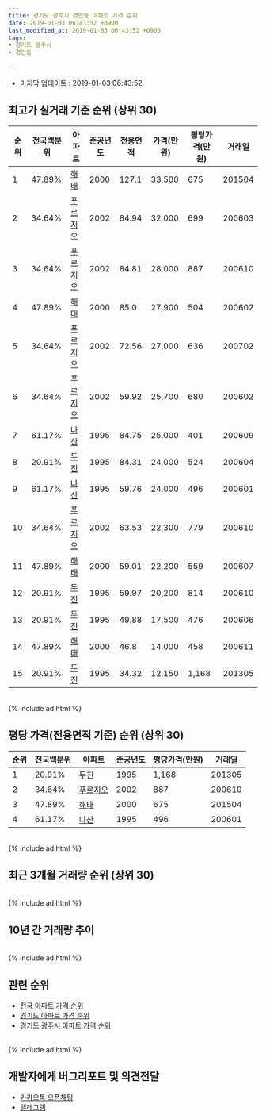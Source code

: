 ```yaml
---
title: 경기도 광주시 경안동 아파트 가격 순위
date: 2019-01-03 06:43:52 +0900
last_modified_at: 2019-01-03 06:43:52 +0900
tags:
- 경기도 광주시
- 경안동

---
```


* 마지막 업데이트 : 2019-01-03 06:43:52

## 최고가 실거래 기준 순위 (상위 30)


|순위|전국백분위|아파트|준공년도|전용면적|가격(만원)|평당가격(만원)|거래일|
|---|---|---|---|---|---|---|---|
|1|47.89%|[해태](https://search.naver.com/search.naver?query=%EA%B2%BD%EA%B8%B0%EB%8F%84+%EA%B4%91%EC%A3%BC%EC%8B%9C+%EA%B2%BD%EC%95%88%EB%8F%99+%ED%95%B4%ED%83%9C)|2000|127.1|33,500|675|201504|
|2|34.64%|[푸르지오](https://search.naver.com/search.naver?query=%EA%B2%BD%EA%B8%B0%EB%8F%84+%EA%B4%91%EC%A3%BC%EC%8B%9C+%EA%B2%BD%EC%95%88%EB%8F%99+%ED%91%B8%EB%A5%B4%EC%A7%80%EC%98%A4)|2002|84.94|32,000|699|200603|
|3|34.64%|[푸르지오](https://search.naver.com/search.naver?query=%EA%B2%BD%EA%B8%B0%EB%8F%84+%EA%B4%91%EC%A3%BC%EC%8B%9C+%EA%B2%BD%EC%95%88%EB%8F%99+%ED%91%B8%EB%A5%B4%EC%A7%80%EC%98%A4)|2002|84.81|28,000|887|200610|
|4|47.89%|[해태](https://search.naver.com/search.naver?query=%EA%B2%BD%EA%B8%B0%EB%8F%84+%EA%B4%91%EC%A3%BC%EC%8B%9C+%EA%B2%BD%EC%95%88%EB%8F%99+%ED%95%B4%ED%83%9C)|2000|85.0|27,900|504|200602|
|5|34.64%|[푸르지오](https://search.naver.com/search.naver?query=%EA%B2%BD%EA%B8%B0%EB%8F%84+%EA%B4%91%EC%A3%BC%EC%8B%9C+%EA%B2%BD%EC%95%88%EB%8F%99+%ED%91%B8%EB%A5%B4%EC%A7%80%EC%98%A4)|2002|72.56|27,000|636|200702|
|6|34.64%|[푸르지오](https://search.naver.com/search.naver?query=%EA%B2%BD%EA%B8%B0%EB%8F%84+%EA%B4%91%EC%A3%BC%EC%8B%9C+%EA%B2%BD%EC%95%88%EB%8F%99+%ED%91%B8%EB%A5%B4%EC%A7%80%EC%98%A4)|2002|59.92|25,700|680|200602|
|7|61.17%|[나산](https://search.naver.com/search.naver?query=%EA%B2%BD%EA%B8%B0%EB%8F%84+%EA%B4%91%EC%A3%BC%EC%8B%9C+%EA%B2%BD%EC%95%88%EB%8F%99+%EB%82%98%EC%82%B0)|1995|84.75|25,000|401|200609|
|8|20.91%|[두진](https://search.naver.com/search.naver?query=%EA%B2%BD%EA%B8%B0%EB%8F%84+%EA%B4%91%EC%A3%BC%EC%8B%9C+%EA%B2%BD%EC%95%88%EB%8F%99+%EB%91%90%EC%A7%84)|1995|84.31|24,000|524|200604|
|9|61.17%|[나산](https://search.naver.com/search.naver?query=%EA%B2%BD%EA%B8%B0%EB%8F%84+%EA%B4%91%EC%A3%BC%EC%8B%9C+%EA%B2%BD%EC%95%88%EB%8F%99+%EB%82%98%EC%82%B0)|1995|59.76|24,000|496|200601|
|10|34.64%|[푸르지오](https://search.naver.com/search.naver?query=%EA%B2%BD%EA%B8%B0%EB%8F%84+%EA%B4%91%EC%A3%BC%EC%8B%9C+%EA%B2%BD%EC%95%88%EB%8F%99+%ED%91%B8%EB%A5%B4%EC%A7%80%EC%98%A4)|2002|63.53|22,300|779|200610|
|11|47.89%|[해태](https://search.naver.com/search.naver?query=%EA%B2%BD%EA%B8%B0%EB%8F%84+%EA%B4%91%EC%A3%BC%EC%8B%9C+%EA%B2%BD%EC%95%88%EB%8F%99+%ED%95%B4%ED%83%9C)|2000|59.01|22,200|559|200607|
|12|20.91%|[두진](https://search.naver.com/search.naver?query=%EA%B2%BD%EA%B8%B0%EB%8F%84+%EA%B4%91%EC%A3%BC%EC%8B%9C+%EA%B2%BD%EC%95%88%EB%8F%99+%EB%91%90%EC%A7%84)|1995|59.97|20,200|814|200610|
|13|20.91%|[두진](https://search.naver.com/search.naver?query=%EA%B2%BD%EA%B8%B0%EB%8F%84+%EA%B4%91%EC%A3%BC%EC%8B%9C+%EA%B2%BD%EC%95%88%EB%8F%99+%EB%91%90%EC%A7%84)|1995|49.88|17,500|476|200606|
|14|47.89%|[해태](https://search.naver.com/search.naver?query=%EA%B2%BD%EA%B8%B0%EB%8F%84+%EA%B4%91%EC%A3%BC%EC%8B%9C+%EA%B2%BD%EC%95%88%EB%8F%99+%ED%95%B4%ED%83%9C)|2000|46.8|14,000|458|200611|
|15|20.91%|[두진](https://search.naver.com/search.naver?query=%EA%B2%BD%EA%B8%B0%EB%8F%84+%EA%B4%91%EC%A3%BC%EC%8B%9C+%EA%B2%BD%EC%95%88%EB%8F%99+%EB%91%90%EC%A7%84)|1995|34.32|12,150|1,168|201305|


<br>
{% include ad.html %}
<br>

## 평당 가격(전용면적 기준) 순위 (상위 30)


|순위|전국백분위|아파트|준공년도|평당가격(만원)|거래일|
|---|---|---|---|---|---|
|1|20.91%|[두진](https://search.naver.com/search.naver?query=%EA%B2%BD%EA%B8%B0%EB%8F%84+%EA%B4%91%EC%A3%BC%EC%8B%9C+%EA%B2%BD%EC%95%88%EB%8F%99+%EB%91%90%EC%A7%84)|1995|1,168|201305|
|2|34.64%|[푸르지오](https://search.naver.com/search.naver?query=%EA%B2%BD%EA%B8%B0%EB%8F%84+%EA%B4%91%EC%A3%BC%EC%8B%9C+%EA%B2%BD%EC%95%88%EB%8F%99+%ED%91%B8%EB%A5%B4%EC%A7%80%EC%98%A4)|2002|887|200610|
|3|47.89%|[해태](https://search.naver.com/search.naver?query=%EA%B2%BD%EA%B8%B0%EB%8F%84+%EA%B4%91%EC%A3%BC%EC%8B%9C+%EA%B2%BD%EC%95%88%EB%8F%99+%ED%95%B4%ED%83%9C)|2000|675|201504|
|4|61.17%|[나산](https://search.naver.com/search.naver?query=%EA%B2%BD%EA%B8%B0%EB%8F%84+%EA%B4%91%EC%A3%BC%EC%8B%9C+%EA%B2%BD%EC%95%88%EB%8F%99+%EB%82%98%EC%82%B0)|1995|496|200601|


<br>
{% include ad.html %}
<br>

## 최근 3개월 거래량 순위 (상위 30)


<div style="width:100%;">
    <canvas id="deal_count_ranking" height="250"></canvas>
</div>


<script>
new Chart(document.getElementById("deal_count_ranking"), {
    type: 'horizontalBar',
    data: {
        labels: ['해태', '푸르지오'],
        datasets: [{
            label: '실거래 수',
            data: [3, 1],
            borderColor: "rgba(255, 0, 128, 1)",
            backgroundColor: "rgba(255, 0, 128, 0.5)",
            fill: false,
        }]
    },
    options: {
        responsive: true,
        title: {
            display: true,
            text: '최근 3개월 거래량 순위'
        },
        tooltips: {
            mode: 'index',
            intersect: false,
            callbacks: {
                title: function(tooltipItems, data) {
                    return "실거래 수:";
                },
                label: function(tooltipItem, data) {
                    return data.labels[tooltipItem.index] + ": " + tooltipItem.xLabel;
                }
            }
        },
        hover: {
            mode: 'nearest',
            intersect: true
        },
        scales: {
            xAxes: [{
                display: true,
                scaleLabel: {
                    display: true,
                    labelString: '실거래 수'
                },
                ticks: {
                    suggestedMin: 0,
                }
            }],
            yAxes: [{
                display: true,
                ticks: {
                    autoSkip: false,
                    callback: function(value, index, values) {
                        if (value.length > 15)
                            return value.substr(0, 13) + "...";
                        else
                            return value;
                    }
                },
                scaleLabel: {
                    display: false,
                }
            }]
        }
    }
});

</script>


<br>
{% include ad.html %}
<br>

## 10년 간 거래량 추이


<div style="width:100%;">
    <canvas id="deal_progress" height="250"></canvas>
</div>

<script>
new Chart(document.getElementById("deal_progress"), {
    type: 'line',
    data: {
        labels: ['200901','200902','200903','200904','200905','200906','200907','200908','200909','200910','200911','200912','201001','201002','201003','201004','201005','201006','201007','201008','201009','201010','201011','201012','201101','201102','201103','201104','201105','201106','201107','201108','201109','201110','201111','201112','201201','201202','201203','201204','201205','201206','201207','201208','201209','201210','201211','201212','201301','201302','201303','201304','201305','201306','201307','201308','201309','201310','201311','201312','201401','201402','201403','201404','201405','201406','201407','201408','201409','201410','201411','201412','201501','201502','201503','201504','201505','201506','201507','201508','201509','201510','201511','201512','201601','201602','201603','201604','201605','201606','201607','201608','201609','201610','201611','201612','201701','201702','201703','201704','201705','201706','201707','201708','201709','201710','201711','201712','201801','201802','201803','201804','201805','201806','201807','201808','201809','201810','201811','201812','201901'],
        datasets: [{
            label: '실거래 수',
            pointRadius: 1,
            data: [1, 3, 8, 5, 5, 3, 4, 11, 6, 5, 3, 1, 4, 4, 10, 3, 3, 2, 3, 1, 1, 6, 1, 4, 5, 3, 4, 4, 9, 5, 3, 7, 8, 10, 6, 5, 4, 9, 7, 6, 5, 4, 4, 5, 3, 3, 3, 8, 7, 2, 15, 6, 4, 4, 3, 4, 8, 7, 3, 6, 9, 14, 11, 4, 7, 4, 9, 10, 9, 9, 5, 8, 9, 12, 9, 11, 6, 8, 5, 10, 4, 11, 4, 3, 3, 4, 9, 5, 6, 5, 9, 6, 9, 10, 3, 2, 5, 8, 3, 4, 11, 7, 6, 3, 4, 5, 2, 1, 2, 3, 6, 2, 2, 8, 1, 4, 6, 5, 2, 2, 0],
            borderColor: "rgba(255, 201, 14, 1)",
            backgroundColor: "rgba(255, 201, 14, 0.5)",
            fill: true,
        }]
    },
    options: {
        responsive: true,
        title: {
            display: true,
            text: '10년간 거래량 추이'
        },
        tooltips: {
            mode: 'index',
            intersect: false,
        },
        hover: {
            mode: 'nearest',
            intersect: true
        },
        scales: {
            xAxes: [{
                display: true,
                scaleLabel: {
                    display: true,
                    labelString: '년/월'
                }
            }],
            yAxes: [{
                display: true,
                ticks: {
                    suggestedMin: 0,
                },
                scaleLabel: {
                    display: true,
                    labelString: '실거래 수'
                }
            }]
        }
    }
});

</script>


<br>
{% include ad.html %}
<br>

## 관련 순위

- [전국 아파트 가격 순위](https://inasie.github.io/apt-ranking/전국)
- [경기도 아파트 가격 순위](https://inasie.github.io/apt-ranking/경기도)
- [경기도 광주시 아파트 가격 순위](https://inasie.github.io/apt-ranking/경기도-광주시)


<br>
{% include ad.html %}
<br>

## 개발자에게 버그리포트 및 의견전달

- [카카오톡 오픈채팅](https://open.kakao.com/o/gLJUAP4)
- [텔레그램](https://t.me/inasie)


